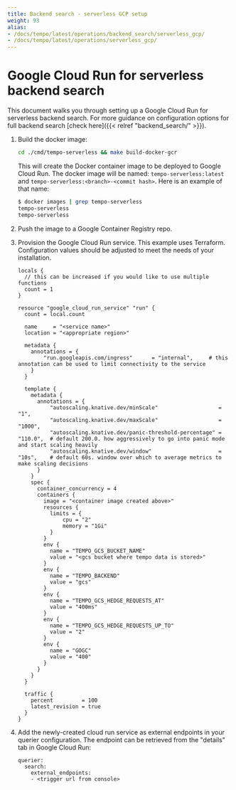 ```yaml
---
title: Backend search - serverless GCP setup
weight: 93
alias:
- /docs/tempo/latest/operations/backend_search/serverless_gcp/
- /docs/tempo/latest/operations/serverless_gcp/
---
```


# Google Cloud Run for serverless backend search

This document walks you through setting up a Google Cloud Run for serverless backend search.
For more guidance on configuration options for full backend search [check here]({{< relref "backend_search/" >}}).

1. Build the docker image:

    ```bash
    cd ./cmd/tempo-serverless && make build-docker-gcr
    ```

    This will create the Docker container image to be deployed to Google Cloud Run.
    The docker image will be named: `tempo-serverless:latest` and `tempo-serverless:<branch>-<commit hash>`.
    Here is an example of that name:

    ```bash
    $ docker images | grep tempo-serverless
    tempo-serverless                                                           cloud-run-3be4efa               146c9d9fa63c   58 seconds ago   47.9MB
    tempo-serverless                                                           latest                          146c9d9fa63c   58 seconds ago   47.9MB
    ```

2. Push the image to a Google Container Registry repo.

3. Provision the Google Cloud Run service. This example uses Terraform. Configuration values
   should be adjusted to meet the needs of your installation.

    ```
    locals {
      // this can be increased if you would like to use multiple functions
      count = 1
    }

    resource "google_cloud_run_service" "run" {
      count = local.count

      name     = "<service name>"
      location = "<appropriate region>"

      metadata {
        annotations = {
            "run.googleapis.com/ingress"      = "internal",     # this annotation can be used to limit connectivity to the service
        }
      }

      template {
        metadata {
          annotations = {
              "autoscaling.knative.dev/minScale"                   = "1",
              "autoscaling.knative.dev/maxScale"                   = "1000",
              "autoscaling.knative.dev/panic-threshold-percentage" = "110.0",  # default 200.0. how aggressively to go into panic mode and start scaling heavily
              "autoscaling.knative.dev/window"                     = "10s",    # default 60s. window over which to average metrics to make scaling decisions
          }
        }
        spec {
          container_concurrency = 4
          containers {
            image = "<container image created above>"
            resources {
              limits = {
                  cpu = "2"
                  memory = "1Gi"
              }
            }
            env {
              name = "TEMPO_GCS_BUCKET_NAME"
              value = "<gcs bucket where tempo data is stored>"
            }
            env {
              name = "TEMPO_BACKEND"
              value = "gcs"
            }
            env {
              name = "TEMPO_GCS_HEDGE_REQUESTS_AT"
              value = "400ms"
            }
            env {
              name = "TEMPO_GCS_HEDGE_REQUESTS_UP_TO"
              value = "2"
            }
            env {
              name = "GOGC"
              value = "400"
            }
          }
        }
      }

      traffic {
        percent         = 100
        latest_revision = true
      }
    }
    ```

4. Add the newly-created cloud run service as external endpoints in your querier
configuration.
The endpoint can be retrieved from the "details" tab in Google Cloud Run:

    ```
    querier:
      search:
        external_endpoints:
        - <trigger url from console>
    ```
